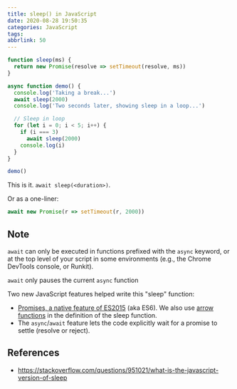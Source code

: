 ```yaml
---
title: sleep() in JavaScript
date: 2020-08-28 19:50:35
categories: JavaScript
tags:
abbrlink: 50
---
```

```javascript
function sleep(ms) {
  return new Promise(resolve => setTimeout(resolve, ms))
}

async function demo() {
  console.log('Taking a break...')
  await sleep(2000)
  console.log('Two seconds later, showing sleep in a loop...')

  // Sleep in loop
  for (let i = 0; i < 5; i++) {
    if (i === 3)
      await sleep(2000)
    console.log(i)
  }
}

demo()
```

This is it. `await sleep(<duration>)`.

Or as a one-liner:

```javascript
await new Promise(r => setTimeout(r, 2000))
```

## Note

`await` can only be executed in functions prefixed with the `async` keyword, or at the top level of your script in some environments (e.g., the Chrome DevTools console, or Runkit).

`await` only pauses the current `async` function

Two new JavaScript features helped write this "sleep" function:

- [Promises, a native feature of ES2015](https://ponyfoo.com/articles/es6-promises-in-depth) (aka ES6). We also use [arrow functions](https://developer.mozilla.org/en-US/docs/Web/JavaScript/Reference/Functions/Arrow_functions) in the definition of the sleep function.
- The `async`/`await` feature lets the code explicitly wait for a promise to settle (resolve or reject).

## References

- https://stackoverflow.com/questions/951021/what-is-the-javascript-version-of-sleep
